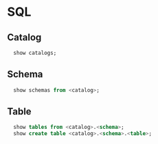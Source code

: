 # SQL

## Catalog

```sql
  show catalogs;
```

## Schema

```sql
  show schemas from <catalog>;
```

## Table

```sql
  show tables from <catalog>.<schema>;
  show create table <catalog>.<schema>.<table>;
```
